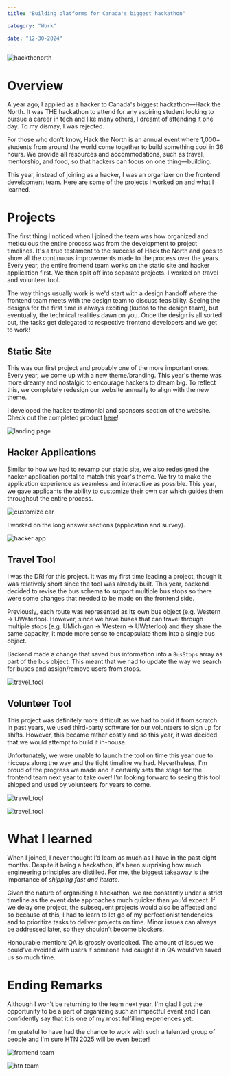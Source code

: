 ```yaml
---
title: "Building platforms for Canada's biggest hackathon"

category: "Work"

date: "12-30-2024"
---
```


![hackthenorth](/img/blog/htn/hackthenorth.jpg)

# Overview

A year ago, I applied as a hacker to Canada's biggest hackathon—Hack the North. It was THE hackathon to attend for any aspiring student looking to pursue a career in tech and like many others, I dreamt of attending it one day. To my dismay, I was rejected.

For those who don't know, Hack the North is an annual event where 1,000+ students from around the world come together to build something cool in 36 hours. We provide all resources and accommodations, such as travel, mentorship, and food, so that hackers can focus on one thing—building.

This year, instead of joining as a hacker, I was an organizer on the frontend development team. Here are some of the projects I worked on and what I learned.

# Projects

The first thing I noticed when I joined the team was how organized and meticulous the entire process was from the development to project timelines. It's a true testament to the success of Hack the North and goes to show all the continuous improvements made to the process over the years. Every year, the entire frontend team works on the static site and hacker application first. We then split off into separate projects. I worked on travel and volunteer tool.

The way things usually work is we'd start with a design handoff where the frontend team meets with the design team to discuss feasibility. Seeing the designs for the first time is always exciting (kudos to the design team), but eventually, the technical realities dawn on you. Once the design is all sorted out, the tasks get delegated to respective frontend developers and we get to work!

## Static Site

This was our first project and probably one of the more important ones. Every year, we come up with a new theme/branding. This year's theme was more dreamy and nostalgic to encourage hackers to dream big. To reflect this, we completely redesign our website annually to align with the new theme.

I developed the hacker testimonial and sponsors section of the website. Check out the completed product [here](https://hackthenorth.com/)!

![landing page](/img/blog/htn/landing.jpg)

## Hacker Applications

Similar to how we had to revamp our static site, we also redesigned the hacker application portal to match this year's theme. We try to make the application experience as seamless and interactive as possible. This year, we gave applicants the ability to customize their own car which guides them throughout the entire process.

![customize car](/img/blog/htn/customize_car.png)

I worked on the long answer sections (application and survey).

![hacker app](/img/blog/htn/hacker_app.gif)

## Travel Tool

I was the DRI for this project. It was my first time leading a project, though it was relatively short since the tool was already built. This year, backend decided to revise the bus schema to support multiple bus stops so there were some changes that needed to be made on the frontend side.

Previously, each route was represented as its own bus object (e.g. Western → UWaterloo). However, since we have buses that can travel through multiple stops (e.g. UMichigan → Western → UWaterloo) and they share the same capacity, it made more sense to encapsulate them into a single bus object.

Backend made a change that saved bus information into a `BusStops` array as part of the bus object. This meant that we had to update the way we search for buses and assign/remove users from stops.

![travel_tool](/img/blog/htn/travel_tool.png)

## Volunteer Tool

This project was definitely more difficult as we had to build it from scratch. In past years, we used third-party software for our volunteers to sign up for shifts. However, this became rather costly and so this year, it was decided that we would attempt to build it in-house.

Unfortunately, we were unable to launch the tool on time this year due to hiccups along the way and the tight timeline we had. Nevertheless, I'm proud of the progress we made and it certainly sets the stage for the frontend team next year to take over! I'm looking forward to seeing this tool shipped and used by volunteers for years to come.

![travel_tool](/img/blog/htn/volunteer_dashboard.png)

![travel_tool](/img/blog/htn/volunteer_database.png)

# What I learned

When I joined, I never thought I’d learn as much as I have in the past eight months. Despite it being a hackathon, it's been surprising how much engineering principles are distilled. For me, the biggest takeaway is the importance of _shipping fast and iterate_.

Given the nature of organizing a hackathon, we are constantly under a strict timeline as the event date approaches much quicker than you'd expect. If we delay one project, the subsequent projects would also be affected and so because of this, I had to learn to let go of my perfectionist tendencies and to prioritize tasks to deliver projects on time. Minor issues can always be addressed later, so they shouldn’t become blockers.

Honourable mention: QA is grossly overlooked. The amount of issues we could've avoided with users if someone had caught it in QA would've saved us so much time.

# Ending Remarks

Although I won't be returning to the team next year, I'm glad I got the opportunity to be a part of organizing such an impactful event and I can confidently say that it is one of my most fulfilling experiences yet.

I'm grateful to have had the chance to work with such a talented group of people and I'm sure HTN 2025 will be even better!

![frontend team](/img/blog/htn/fe_team.jpg)

![htn team](/img/blog/htn/htn_team.jpg)
